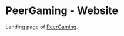 PeerGaming - Website
====================

Landing page of [PeerGaming](https://github.com/PeerGaming/peergaming).
